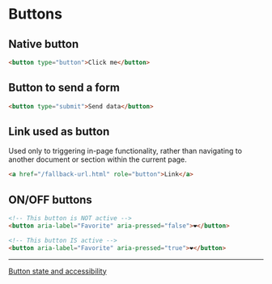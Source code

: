 # Buttons

## Native button

```html
<button type="button">Click me</button>
```

## Button to send a form

```html
<button type="submit">Send data</button>
```

## Link used as button

Used only to triggering in-page functionality, rather than navigating to another
document or section within the current page.

```html
<a href="/fallback-url.html" role="button">Link</a>
```

## ON/OFF buttons

```html
<!-- This button is NOT active -->
<button aria-label="Favorite" aria-pressed="false">❤</button>

<!-- This button IS active -->
<button aria-label="Favorite" aria-pressed="true">❤</button>
```

---

[Button state and accessibility](https://gomakethings.com/button-state-and-accessibility/)
